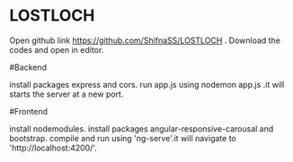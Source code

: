 # LOSTLOCH

Open github link https://github.com/ShifnaSS/LOSTLOCH .
Download the codes and open in editor.


#Backend

install packages express and cors.
run app.js using nodemon app.js .it will starts the server at a new port.

#Frontend

install nodemodules.
install packages angular-responsive-carousal and bootstrap.
compile and run using 'ng-serve'.it will navigate to 'http://localhost:4200/'.
